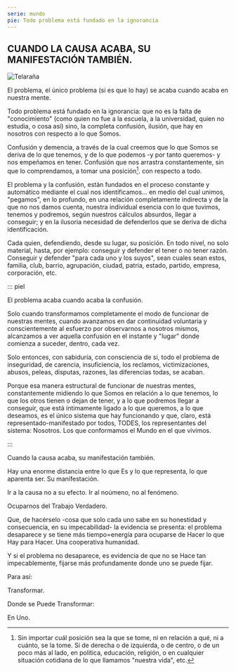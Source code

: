 ```yaml
---
serie: mundo
pie: Todo problema está fundado en la ignorancia
---
```


## CUANDO LA CAUSA ACABA, SU MANIFESTACIÓN TAMBIÉN.


![Telaraña](/foto/IMG_20140510_010945_287.webp)

El problema, el único problema (si es que lo hay) se acaba cuando acaba en nuestra mente.

Todo problema está fundado en la ignorancia: que no es la falta de "conocimiento" (como quien no fue a la escuela, a la universidad, quien no estudia, o cosa así) sino, la completa confusión, ilusión, que hay en nosotros con respecto a lo que Somos.

Confusión y demencia, a través de la cual creemos que lo que Somos se deriva de lo que tenemos, y de lo que podemos -y por tanto queremos- y nos empeñamos en tener. Confusión que nos arrastra constantemente, sin que lo comprendamos, a tomar una posición[^1].
con respecto a todo.

El problema y la confusión, están fundados en el proceso constante y automático mediante el cual nos identificamos… en medio del cual unimos, "pegamos", en lo profundo, en una relación completamente indirecta y de la que no nos damos cuenta, nuestra individual esencia con lo que tuvimos, tenemos y podremos, según nuestros cálculos absurdos, llegar a conseguir; y en la ilusoria necesidad de defenderlos que se deriva de dicha identificación.

Cada quien, defendiendo, desde su lugar, su posición. En todo nivel, no solo material, hasta, por ejemplo: conseguir y defender el tener o no tener razón. Conseguir y defender "para cada uno y los suyos", sean cuales sean estos, familia, club, barrio, agrupación, ciudad, patria, estado, partido, empresa, corporación, etc.

::: piel

El problema acaba cuando acaba la confusión.

Solo cuando transformamos completamente el modo de funcionar de nuestras mentes, cuando avanzamos en dar continuidad voluntaria y conscientemente al esfuerzo por observarnos a nosotros mismos, alcanzamos a ver aquella confusión en el instante y "lugar" donde comienza a suceder, dentro, cada vez.

Solo entonces, con sabiduría, con consciencia de sí, todo el problema de inseguridad, de carencia, insuficiencia, los reclamos, victimizaciones, abusos, peleas, disputas, razones, las diferencias todas, se acaban.

Porque esa manera estructural de funcionar de nuestras mentes, constantemente midiendo lo que Somos en relación a lo que tenemos, lo que los otros tienen o dejan de tener, y a lo que podremos llegar a conseguir, que está íntimamente ligado a lo que queremos, a lo que deseamos, es el único sistema que hay funcionando y que, claro, está representado-manifestado por todos, TODES, los representantes del sistema: Nosotros. Los que conformamos el Mundo en el que vivimos.

:::

Cuando la causa acaba, su manifestación también.

Hay una enorme distancia entre lo que Es y lo que representa, lo que aparenta ser. Su manifestación.

Ir a la causa no a su efecto. Ir al noúmeno, no al fenómeno.

Ocuparnos del Trabajo Verdadero.

Que, de hacérselo -cosa que solo cada uno sabe en su honestidad y consecuencia, en su impecabilidad- la evidencia se presenta: el problema desaparece y se tiene más tiempo=energía para ocuparse de Hacer lo que Hay para Hacer. Una cooperativa humanidad.

Y si el problema no desaparece, es evidencia de que no se Hace tan impecablemente, fijarse más profundamente donde uno se puede fijar. 

Para así:

Transformar.

Donde se Puede Transformar:

En Uno.

[^1]: Sin importar cuál posición sea la que se tome, ni en relación a qué, ni a cuánto, se la tome. Si de derecha o de izquierda, o de centro, o de un poco más al lado, en política, educación, religión, o en cualquier situación cotidiana de lo que llamamos "nuestra vida", etc.
